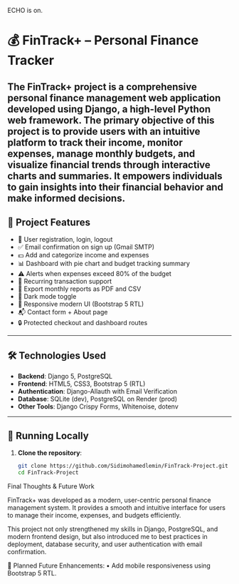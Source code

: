 ECHO is on.
# 💰 FinTrack+ – Personal Finance Tracker

The FinTrack+ project is a comprehensive personal finance management web application developed using Django, a high-level Python web framework. The primary objective of this project is to provide users with an intuitive platform to track their income, monitor expenses, manage monthly budgets, and visualize financial trends through interactive charts and summaries. It empowers individuals to gain insights into their financial behavior and make informed decisions.
---

## 🚀 Project Features

- 🔐 User registration, login, logout
- ✅ Email confirmation on sign up (Gmail SMTP)
- 💵 Add and categorize income and expenses
- 📊 Dashboard with pie chart and budget tracking summary
- ⚠️ Alerts when expenses exceed 80% of the budget
- 🔁 Recurring transaction support
- 🧾 Export monthly reports as PDF and CSV
- 🌙 Dark mode toggle
- 📁 Responsive modern UI (Bootstrap 5 RTL)
- 📬 Contact form + About page
- 🔒 Protected checkout and dashboard routes

---

## 🛠 Technologies Used

- **Backend**: Django 5, PostgreSQL
- **Frontend**: HTML5, CSS3, Bootstrap 5 (RTL)
- **Authentication**: Django-Allauth with Email Verification
- **Database**: SQLite (dev), PostgreSQL on Render (prod)
- **Other Tools**: Django Crispy Forms, Whitenoise, dotenv

---

## 🧪 Running Locally

1. **Clone the repository**:
   ```bash
   git clone https://github.com/Sidimohamedlemin/FinTrack-Project.git
   cd FinTrack-Project
   
Final Thoughts & Future Work

FinTrack+ was developed as a modern, user-centric personal finance management system. It provides a smooth and intuitive interface for users to manage their income, expenses, and budgets efficiently.

This project not only strengthened my skills in Django, PostgreSQL, and modern frontend design, but also introduced me to best practices in deployment, database security, and user authentication with email confirmation.

🚀 Planned Future Enhancements:
	•	Add mobile responsiveness using Bootstrap 5 RTL.